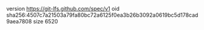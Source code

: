 version https://git-lfs.github.com/spec/v1
oid sha256:4507c7a21503a79fa80bc72a6125f0ea3b26b3092a0619bc5d178cad9aea7808
size 6520
